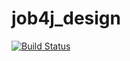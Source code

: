 # job4j_design
[![Build Status](https://travis-ci.org/ForLearningAtJob4J/job4j_design.svg?branch=master)](https://travis-ci.org/ForLearningAtJob4J/job4j_design)